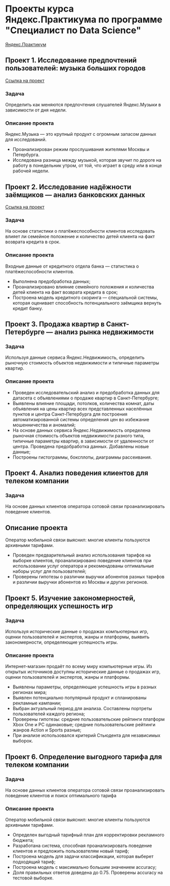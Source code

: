 # Проекты курса Яндекс.Практикума по программе "Специалист по Data Science"
[Яндекс.Практикум](https://praktikum.yandex.ru/profile/data-scientist/)

## Проект 1. Исследование предпочтений пользователей: музыка больших городов
[Ссылка на проект](https://github.com/vladimir-ivanov1701/yandex_praktikum_ds_projects/tree/master/Project1_big_cities_music)

### Задача
Определить как меняются предпочтения слушателей Яндекс.Музыки в зависимости от дня недели.

### Описание проекта
Яндекс.Музыка — это крупный продукт с огромным запасом данных для исследований. 
- Проанализирован режим прослушивания жителями Москвы и Петербурга.
- Исследована разница между музыкой, которая звучит по дороге на работу в понедельник утром, от той, что играет в среду или в конце рабочей недели.

## Проект 2. Исследование надёжности заёмщиков — анализ банковских данных
[Ссылка на проект](https://github.com/vladimir-ivanov1701/yandex_praktikum_ds_projects/tree/master/Project2_bank_scoring_model)

### Задача
На основе статистики о платёжеспособности клиентов исследовать влияет ли семейное положение и количество детей клиента на факт возврата кредита в срок.

### Описание проекта
Входные данные от кредитного отдела банка  — статистика о платёжеспособности клиентов. 
- Выполнена предобработка данных;
- Проанализировано влияние семейного положения и количества детей клиента на факт возврата кредита в срок;
- Построена модель кредитного скоринга — специальной системы, которая оценивает способность потенциального заёмщика вернуть кредит банку.

## Проект 3. Продажа квартир в Санкт-Петербурге — анализ рынка недвижимости

### Задача
Используя данные сервиса Яндекс.Недвижимость, определить рыночную стоимость объектов недвижимости и типичные параметры квартир.

### Описание проекта
- Проведен исследовательский анализ и предобработка данных для датасета с объявлениями о продаже квартир в Санкт-Петербурге;
- Выявлены влияние площади, потолков, количества комнат, даты объявления на цены квартир всех представленных населённых пунктов и центра Санкт-Петербурга для построения автоматизированной системы определения цен во избежание мошенничества и аномалий;
- На основе данных сервиса Яндекс.Недвижимость определена рыночная стоимость объектов недвижимости разного типа, типичные параметры квартир, в зависимости от удаленности от центра. Проведена предобработка данных. Добавлены новые данные;
- Построены гистограммы, боксплоты, диаграммы рассеивания.

## Проект 4. Анализ поведения клиентов для телеком компании

### Задача
На основе данных клиентов оператора сотовой связи проанализировать поведение клиентов.

## Описание проекта
Оператор мобильной связи выяснил: многие клиенты пользуются архивными тарифами. 
- Проведен предварительный анализ использования тарифов на выборке клиентов, проанализировано поведение клиентов при использовании услуг оператора и рекомендованы оптимальные наборы услуг для пользователей;
- Проверены гипотезы о различии выручки абонентов разных тарифов и различии выручки абонентов из Москвы и других регионов.

## Проект 5. Изучение закономерностей, определяющих успешность игр

### Задача
Используя исторические данные о продажах компьютерных игр, оценки пользователей и экспертов, жанры и платформы, выявить закономерности, определяющие успешность игры.

### Описание проекта
Интернет-магазин продаёт по всему миру компьютерные игры. Из открытых источников доступны исторические данные о продажах игр, оценки пользователей и экспертов, жанры и платформы. 
- Выявлены параметры, определяющие успешность игры в разных регионах мира;
- Выявлен потенциально популярный продукт и спланированы рекламные кампании;
- Выбран актуальный период для анализа. Составлены портреты пользователей каждого региона;
- Проверены гипотезы: средние пользовательские рейтинги платформ Xbox One и PC одинаковые; средние пользовательские рейтинги жанров Action и Sports разные;
- При анализе использовался критерий Стьюдента для независимых выборок.

## Проект 6. Определение выгодного тарифа для телеком компании

### Задача
На основе данных клиентов оператора сотовой связи проанализировать поведение клиентов и поиск оптимального тарифа

### Описание проекта
Оператор мобильной связи выяснил: многие клиенты пользуются архивными тарифами. 
- Определен выгодный тарифный план для корректировки рекламного бюджета;
- Разработана система, способная проанализировать поведение клиентов и предложить пользователям новый тариф;
- Построена модель для задачи классификации, которая выберет подходящий тариф;
- Построена модель с максимально большим значением accuracy;
- Доля правильных ответов доведена до 0.75. Проверены accuracy на тестовой выборке.

